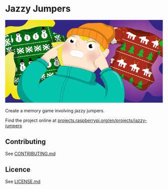 # Jazzy Jumpers

![Jazzy Jumpers](/en/images/banner.png)

Create a memory game involving jazzy jumpers.

Find the project online at [projects.raspberrypi.org/en/projects/jazzy-jumpers](https://projects.raspberrypi.org/en/projects/jazzy-jumpers)

## Contributing
See [CONTRIBUTING.md](CONTRIBUTING.md)

## Licence
 See [LICENSE.md](LICENSE.md)
